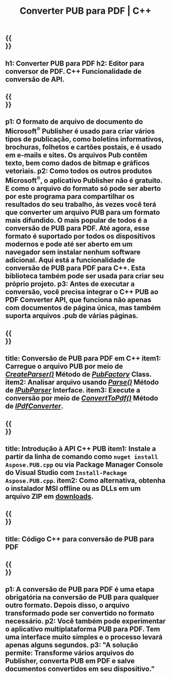 ﻿---
translation: true
template: /_templates/conversion-child.md
title: Converter PUB para PDF | C++
description: Converta PUB para PDF usando a API C++ no Windows, Linux e Mac OS X. Funcionalidade de conversão do Publisher que é fácil de integrar em sua própria solução.
url: /cpp/conversion/pub-to-pdf/
metakeywords: pub para pdf c++, converter pub para pdf cpp, c++ pub para pdf, editor para pdf c++
family: pub
platformtag: cpp
feature: conversion
---

{{<section banner>}}
---
h1: Converter PUB para PDF
h2: Editor para conversor de PDF. С++ Funcionalidade de conversão de API.
---

{{<section overview>}}
---
p1: O formato de arquivo de documento do Microsoft<sup>®</sup> Publisher é usado para criar vários tipos de publicação, como boletins informativos, brochuras, folhetos e cartões postais, e é usado em e-mails e sites. Os arquivos Pub contêm texto, bem como dados de bitmap e gráficos vetoriais.
p2: Como todos os outros produtos Microsoft<sup>®</sup>, o aplicativo Publisher não é gratuito. E como o arquivo do formato só pode ser aberto por este programa para compartilhar os resultados do seu trabalho, às vezes você terá que converter um arquivo PUB para um formato mais difundido. O mais popular de todos é a conversão de PUB para PDF. Até agora, esse formato é suportado por todos os dispositivos modernos e pode até ser aberto em um navegador sem instalar nenhum software adicional. Aqui está a funcionalidade de conversão de PUB para PDF para C++. Esta biblioteca também pode ser usada para criar seu próprio projeto.
p3: Antes de executar a conversão, você precisa integrar o C++ PUB ao PDF Converter API, que funciona não apenas com documentos de página única, mas também suporta arquivos .pub de várias páginas.
---

{{<section feature1>}}
---
title: Conversão de PUB para PDF em C++
item1: Carregue o arquivo PUB por meio de [*CreateParser()*](https://apireference.aspose.com/pub/cpp/class/aspose.pub.pub_factory#a88c04c4c35d45ee8febc7e1554d03c4b) Método de [*PubFactory*](https://apireference.aspose.com/pub/cpp/class/aspose.pub.pub_factory) Class.
item2: Analisar arquivo usando [*Parse()*](https://apireference.aspose.com/pub/cpp/class/aspose.pub.i_pub_parser#ae9fc7043f382a5b4a7b694f0fe477915) Método de [*IPubParser*](https://apireference.aspose.com/pub/cpp/class/aspose.pub.i_pub_parser) Interface.
item3: Execute a conversão por meio de [*ConvertToPdf()*](https://apireference.aspose.com/pub/cpp/class/aspose.pub.i_pdf_converter#acdea381bc8f2a2799e73a039b09ecdb5) Método de [*IPdfConverter*](https://apireference.aspose.com/pub/cpp/class/aspose.pub.i_pdf_converter).
---

{{<section feature2>}}
---
title: Introdução à API C++ PUB
item1: Instale a partir da linha de comando como ```nuget install Aspose.PUB.cpp``` ou via Package Manager Console do Visual Studio com ```Install-Package Aspose.PUB.cpp```.
item2: Como alternativa, obtenha o instalador MSI offline ou as DLLs em um arquivo ZIP em [downloads](https://downloads.aspose.com/pub/cpp).
---

{{<section codeexample>}}
---
title: Código C++ para conversão de PUB para PDF
---

{{<section summary>}}
---
p1: A conversão de PUB para PDF é uma etapa obrigatória na conversão de PUB para qualquer outro formato. Depois disso, o arquivo transformado pode ser convertido no formato necessário.
p2: Você também pode experimentar o aplicativo multiplataforma PUB para PDF. Tem uma interface muito simples e o processo levará apenas alguns segundos.
p3: "A solução permite: Transforme vários arquivos do Publisher, converta PUB em PDF e salve documentos convertidos em seu dispositivo."
---